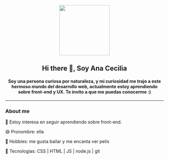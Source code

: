 <div id="header" align="center">
  <img src="https://media.giphy.com/media/z24q9PQNlw19u/giphy.gif" width="160"        height="160"/>
  <h2 aling="center">Hi there 👋, Soy Ana Cecilia </h2>
  <h4 aling="center"> Soy una persona curiosa por naturaleza, y mi curiosidad me trajo a este hermoso mundo del desarrollo web, actualmente estoy aprendiendo sobre front-end y UX. Te invito a que me puedas conocerme :)</h4>
 </div>

---
<h3> About me </h3>
<p>🌱 Estoy interesa en seguir aprendiendo sobre front-end.</p>
<p>😄 Pronombre: ella </p>
<p>💃 Hobbies: me gusta bailar y me encanta ver pelis </p>
<p>🔧 Tecnologías: CSS | HTML | JS | node.js | git </p>
<!--
**CeToribio/CeToribio** is a ✨ _special_ ✨ repository because its `README.md` (this file) appears on your GitHub profile.

Here are some ideas to get you started:

- 🔭 I’m currently working on ...
- 🌱 🏻I’m currently learning ...
- 👯 I’m looking to collaborate on ...
- 🤔 I’m looking for help with ...
- 💬 Ask me about ...
- 📫 How to reach me: ...
- 😄 Pronouns: ...
- ⚡ Fun fact: ...
-->
<div id="footer" align="center">
  

     
